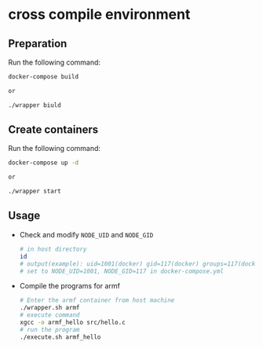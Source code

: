 # cross compile environment
## Preparation
Run the following command:

```bash
docker-compose build

or

./wrapper biuld
```

## Create containers
Run the following command:

```bash
docker-compose up -d

or

./wrapper start
```

## Usage
* Check and modify `NODE_UID` and `NODE_GID`

    ```bash
    # in host directory
    id
    # output(example): uid=1001(docker) gid=117(docker) groups=117(docker)
    # set to NODE_UID=1001, NODE_GID=117 in docker-compose.yml
    ```

* Compile the programs for armf

    ```bash
    # Enter the armf container from host machine
    ./wrapper.sh armf
    # execute command
    xgcc -o armf_hello src/hello.c
    # run the program
    ./execute.sh armf_hello
    ```
